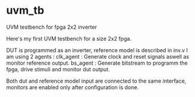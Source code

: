 # uvm_tb
UVM testbench for fpga 2x2 inverter

Here's my first UVM testbench for a size 2x2 fpga.

DUT is programmed as an inverter, reference model is described in inv.v
I am using 2 agents :
clk_agent : Generate clock and reset signals aswell as monitor reference output.
bs_agent  : Generate bitstream to programm the fpga, drive stimuli and monitor dut output.

Both dut and reference model input are connected to the same interface, monitors are enabled only after configuration is done.
